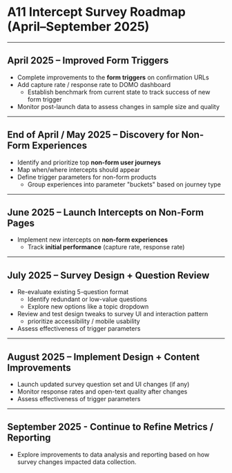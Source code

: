 # A11 Intercept Survey Roadmap (April–September 2025)

---

## April 2025 – Improved Form Triggers
- Complete improvements to the **form triggers** on confirmation URLs
- Add capture rate / response rate to DOMO dashboard
    - Establish benchmark from current state to track success of new form trigger
- Monitor post-launch data to assess changes in sample size and quality

---

## End of April / May 2025 – Discovery for Non-Form Experiences
- Identify and prioritize top **non-form user journeys**
- Map when/where intercepts should appear
- Define trigger parameters for non-form products
    - Group experiences into parameter "buckets" based on journey type

---

## June 2025 – Launch Intercepts on Non-Form Pages
- Implement new intercepts on **non-form experiences**
    - Track **initial performance** (capture rate, response rate)

---

## July 2025 – Survey Design + Question Review
- Re-evaluate existing 5-question format
    - Identify redundant or low-value questions
    - Explore new options like a topic dropdown
- Review and test design tweaks to survey UI and interaction pattern
    - prioritize accessibility / mobile usability
- Assess effectiveness of trigger parameters 

---

## August 2025 – Implement Design + Content Improvements
- Launch updated survey question set and UI changes (if any)
- Monitor response rates and open-text quality after changes
- Assess effectiveness of trigger parameters

---

## September 2025 - Continue to Refine Metrics / Reporting
- Explore improvements to data analysis and reporting based on how survey changes impacted data collection.
